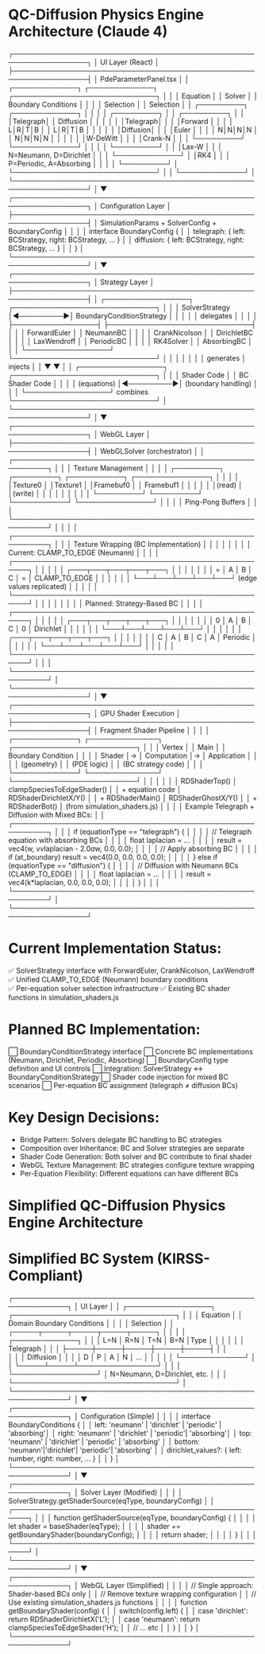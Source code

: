 QC-Diffusion Physics Engine Architecture (Claude 4)
========================================

┌─────────────────────────────────────────────────────────────────┐
│                        UI Layer (React)                        │
├─────────────────────────────────────────────────────────────────┤
│  PdeParameterPanel.tsx                                          │
│  ┌─────────────┐ ┌─────────────┐ ┌─────────────────────────────┐ │
│  │ Equation    │ │ Solver      │ │ Boundary Conditions         │ │
│  │ Selection   │ │ Selection   │ │ ┌─────────┐ ┌─────────────┐ │ │
│  │ ┌─────────┐ │ │ ┌─────────┐ │ │ │Telegraph│ │  Diffusion  │ │ │
│  │ │Telegraph│ │ │ │Forward  │ │ │ │ L│R│T│B │ │  L│R│T│B   │ │ │
│  │ │Diffusion│ │ │ │Euler    │ │ │ │ N│N│N│N │ │  N│N│N│N   │ │ │
│  │ │W-DeWitt │ │ │ │Crank-N  │ │ │ └─────────┘ └─────────────┘ │ │
│  │ └─────────┘ │ │ │Lax-W    │ │ │ N=Neumann, D=Dirichlet      │ │
│  └─────────────┘ │ │RK4      │ │ │ P=Periodic, A=Absorbing     │ │
│                  │ └─────────┘ │ └─────────────────────────────┘ │
│                  └─────────────┘                                 │
└─────────────────────────────────────────────────────────────────┘
                                │
                                ▼
┌─────────────────────────────────────────────────────────────────┐
│                    Configuration Layer                         │
├─────────────────────────────────────────────────────────────────┤
│  SimulationParams + SolverConfig + BoundaryConfig              │
│                                                                 │
│  interface BoundaryConfig {                                     │
│    telegraph: { left: BCStrategy, right: BCStrategy, ... }     │
│    diffusion: { left: BCStrategy, right: BCStrategy, ... }     │
│  }                                                              │
└─────────────────────────────────────────────────────────────────┘
                                │
                                ▼
┌─────────────────────────────────────────────────────────────────┐
│                     Strategy Layer                             │
├─────────────────────────────────────────────────────────────────┤
│  ┌─────────────────┐           ┌─────────────────────────────┐   │
│  │ SolverStrategy  │◄─────────►│ BoundaryConditionStrategy  │   │
│  │                 │  delegates │                             │   │
│  ├─────────────────┤           ├─────────────────────────────┤   │
│  │ ForwardEuler    │           │ NeumannBC                   │   │
│  │ CrankNicolson   │           │ DirichletBC                 │   │
│  │ LaxWendroff     │           │ PeriodicBC                  │   │
│  │ RK4Solver       │           │ AbsorbingBC                 │   │
│  └─────────────────┘           └─────────────────────────────┘   │
│           │                                    │                │
│           │ generates                          │ injects        │
│           ▼                                    ▼                │
│  ┌─────────────────┐           ┌─────────────────────────────┐   │
│  │ Shader Code     │           │ BC Shader Code              │   │
│  │ (equations)     │◄─────────►│ (boundary handling)         │   │
│  └─────────────────┘  combines └─────────────────────────────┘   │
└─────────────────────────────────────────────────────────────────┘
                                │
                                ▼
┌─────────────────────────────────────────────────────────────────┐
│                      WebGL Layer                               │
├─────────────────────────────────────────────────────────────────┤
│  WebGLSolver (orchestrator)                                    │
│  ┌─────────────────────────────────────────────────────────┐   │
│  │                Texture Management                       │   │
│  │ ┌─────────┐ ┌─────────┐ ┌───────────┐ ┌───────────────┐ │   │
│  │ │Texture0 │ │Texture1 │ │Framebuf0  │ │ Framebuf1     │ │   │
│  │ │(read)   │ │(write)  │ │           │ │               │ │   │
│  │ └─────────┘ └─────────┘ └───────────┘ └───────────────┘ │   │
│  │              Ping-Pong Buffers                          │   │
│  └─────────────────────────────────────────────────────────┘   │
│                                                                 │
│  ┌─────────────────────────────────────────────────────────┐   │
│  │            Texture Wrapping (BC Implementation)         │   │
│  │                                                         │   │
│  │ Current: CLAMP_TO_EDGE (Neumann)                        │   │
│  │ ┌─────────────────────────────────────────────────────┐ │   │
│  │ │ ┌───┬───┬───┬───┬───┐                               │ │   │
│  │ │ │ = │ A │ B │ C │ = │  CLAMP_TO_EDGE                │ │   │
│  │ │ └───┴───┴───┴───┴───┘  (edge values replicated)     │ │   │
│  │ └─────────────────────────────────────────────────────┘ │   │
│  │                                                         │   │
│  │ Planned: Strategy-Based BC                              │   │
│  │ ┌─────────────────────────────────────────────────────┐ │   │
│  │ │ ┌───┬───┬───┬───┬───┐                               │ │   │
│  │ │ │ 0 │ A │ B │ C │ 0 │  Dirichlet                    │ │   │
│  │ │ └───┴───┴───┴───┴───┘                               │ │   │
│  │ │ ┌───┬───┬───┬───┬───┐                               │ │   │
│  │ │ │ C │ A │ B │ C │ A │  Periodic                     │ │   │
│  │ │ └───┴───┴───┴───┴───┘                               │ │   │
│  │ └─────────────────────────────────────────────────────┘ │   │
│  └─────────────────────────────────────────────────────────┘   │
└─────────────────────────────────────────────────────────────────┘
                                │
                                ▼
┌─────────────────────────────────────────────────────────────────┐
│                    GPU Shader Execution                        │
├─────────────────────────────────────────────────────────────────┤
│  Fragment Shader Pipeline                                       │
│                                                                 │
│  ┌─────────────┐  ┌──────────────┐  ┌─────────────────────────┐ │
│  │ Vertex      │  │ Main         │  │ Boundary Condition      │ │
│  │ Shader      │→ │ Computation  │→ │ Application             │ │
│  │ (geometry)  │  │ (PDE logic)  │  │ (BC strategy code)      │ │
│  └─────────────┘  └──────────────┘  └─────────────────────────┘ │
│                          │                       │              │
│  RDShaderTop()          │         clampSpeciesToEdgeShader()    │
│  + equation code        │         RDShaderDirichletX/Y()        │
│  + RDShaderMain()       │         RDShaderGhostX/Y()            │
│  + RDShaderBot()        │         (from simulation_shaders.js)  │
│                                                                 │
│  Example Telegraph + Diffusion with Mixed BCs:                 │
│  ┌─────────────────────────────────────────────────────────┐   │
│  │ if (equationType == "telegraph") {                       │   │
│  │   // Telegraph equation with absorbing BCs              │   │
│  │   float laplacian = ...                                 │   │
│  │   result = vec4(w, v*v*laplacian - 2.0*a*w, 0.0, 0.0); │   │
│  │   // Apply absorbing BC                                 │   │
│  │   if (at_boundary) result = vec4(0.0, 0.0, 0.0, 0.0);  │   │
│  │ } else if (equationType == "diffusion") {               │   │
│  │   // Diffusion with Neumann BCs (CLAMP_TO_EDGE)        │   │
│  │   float laplacian = ...                                 │   │
│  │   result = vec4(k*laplacian, 0.0, 0.0, 0.0);           │   │
│  │ }                                                       │   │
│  └─────────────────────────────────────────────────────────┘   │
└─────────────────────────────────────────────────────────────────┘

Current Implementation Status:
==============================
✅ SolverStrategy interface with ForwardEuler, CrankNicolson, LaxWendroff
✅ Unified CLAMP_TO_EDGE (Neumann) boundary conditions  
✅ Per-equation solver selection infrastructure
✅ Existing BC shader functions in simulation_shaders.js

Planned BC Implementation:
=========================
⬜ BoundaryConditionStrategy interface
⬜ Concrete BC implementations (Neumann, Dirichlet, Periodic, Absorbing)
⬜ BoundaryConfig type definition and UI controls
⬜ Integration: SolverStrategy ↔ BoundaryConditionStrategy
⬜ Shader code injection for mixed BC scenarios
⬜ Per-equation BC assignment (telegraph ≠ diffusion BCs)

Key Design Decisions:
====================
- Bridge Pattern: Solvers delegate BC handling to BC strategies
- Composition over Inheritance: BC and Solver strategies are separate
- Shader Code Generation: Both solver and BC contribute to final shader
- WebGL Texture Management: BC strategies configure texture wrapping
- Per-Equation Flexibility: Different equations can have different BCs

Simplified QC-Diffusion Physics Engine Architecture
===================================================

Simplified BC System (KIRSS-Compliant)
=====================================

┌─────────────────────────────────────────────────────────────┐
│                    UI Layer                                 │
│  ┌─────────────────┐  ┌─────────────────────────────────┐   │
│  │ Equation        │  │ Domain Boundary Conditions      │   │
│  │ Selection       │  │ ┌─────┬─────┬─────┬─────┬─────┐ │   │
│  │ ┌─────────────┐ │  │ │ L=N │ R=N │ T=N │ B=N │Type │ │   │
│  │ │ Telegraph   │ │  │ ├─────┼─────┼─────┼─────┼─────┤ │   │  
│  │ │ Diffusion   │ │  │ │  D  │  P  │  A  │  N  │ ... │ │   │
│  │ └─────────────┘ │  │ └─────┴─────┴────────────────┘ │   │
│  └─────────────────┘  │ N=Neumann, D=Dirichlet, etc.   │   │
│                       └─────────────────────────────────┘   │
└─────────────────────────────────────────────────────────────┘
                                │
                                ▼
┌─────────────────────────────────────────────────────────────┐
│              Configuration (Simple)                         │
│                                                             │
│  interface BoundaryConditions {                             │
│    left: 'neumann' | 'dirichlet' | 'periodic' | 'absorbing'│
│    right: 'neumann' | 'dirichlet' | 'periodic'| 'absorbing'│
│    top: 'neumann' | 'dirichlet' | 'periodic' | 'absorbing' │
│    bottom: 'neumann'|'dirichlet'| 'periodic'| 'absorbing'  │
│    dirichlet_values?: { left: number, right: number, ... } │
│  }                                                          │
└─────────────────────────────────────────────────────────────┘
                                │
                                ▼
┌─────────────────────────────────────────────────────────────┐
│              Solver Layer (Modified)                       │
│                                                             │
│  SolverStrategy.getShaderSource(eqType, boundaryConfig)    │
│  ┌─────────────────────────────────────────────────────┐   │
│  │ function getShaderSource(eqType, boundaryConfig) {   │   │
│  │   let shader = baseShader(eqType);                   │   │
│  │   shader += getBoundaryShader(boundaryConfig);       │   │
│  │   return shader;                                     │   │
│  │ }                                                   │   │
│  └─────────────────────────────────────────────────────┘   │
└─────────────────────────────────────────────────────────────┘
                                │
                                ▼
┌─────────────────────────────────────────────────────────────┐
│         WebGL Layer (Simplified)                           │
│                                                             │
│  // Single approach: Shader-based BCs only                 │
│  // Remove texture wrapping configuration                  │
│  // Use existing simulation_shaders.js functions           │
│                                                             │
│  function getBoundaryShader(config) {                      │
│    switch(config.left) {                                   │
│      case 'dirichlet': return RDShaderDirichletX('L');     │
│      case 'neumann': return clampSpeciesToEdgeShader('H'); │
│      // ... etc                                            │
│    }                                                       │
│  }                                                         │
└─────────────────────────────────────────────────────────────┘

